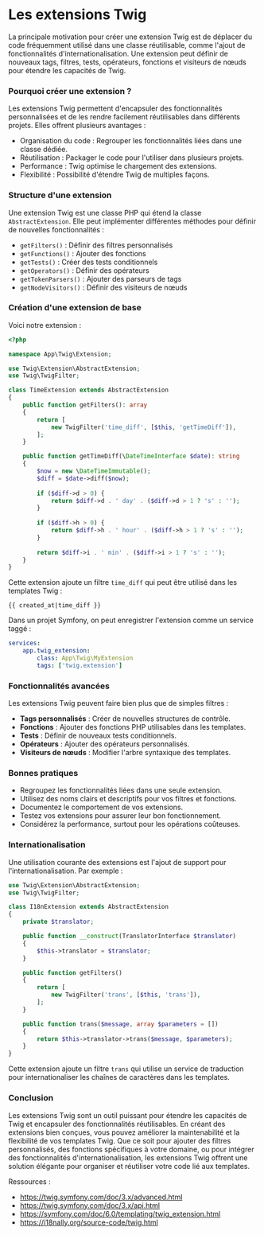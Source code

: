 # Les extensions Twig

La principale motivation pour créer une extension Twig est de déplacer du code fréquemment utilisé dans une classe réutilisable, comme l'ajout de fonctionnalités d'internationalisation. Une extension peut définir de nouveaux tags, filtres, tests, opérateurs, fonctions et visiteurs de nœuds pour étendre les capacités de Twig.

### Pourquoi créer une extension ?

Les extensions Twig permettent d'encapsuler des fonctionnalités personnalisées et de les rendre facilement réutilisables dans différents projets. Elles offrent plusieurs avantages :

- Organisation du code : Regrouper les fonctionnalités liées dans une classe dédiée.
- Réutilisation : Packager le code pour l'utiliser dans plusieurs projets.
- Performance : Twig optimise le chargement des extensions.
- Flexibilité : Possibilité d'étendre Twig de multiples façons.

### Structure d'une extension

Une extension Twig est une classe PHP qui étend la classe `AbstractExtension`. Elle peut implémenter différentes méthodes pour définir de nouvelles fonctionnalités :

- `getFilters()` : Définir des filtres personnalisés
- `getFunctions()` : Ajouter des fonctions 
- `getTests()` : Créer des tests conditionnels
- `getOperators()` : Définir des opérateurs
- `getTokenParsers()` : Ajouter des parseurs de tags
- `getNodeVisitors()` : Définir des visiteurs de nœuds

### Création d'une extension de base

Voici notre extension  :

```php
<?php

namespace App\Twig\Extension;

use Twig\Extension\AbstractExtension;
use Twig\TwigFilter;

class TimeExtension extends AbstractExtension
{
    public function getFilters(): array
    {
        return [
            new TwigFilter('time_diff', [$this, 'getTimeDiff']),
        ];
    }

    public function getTimeDiff(\DateTimeInterface $date): string
    {
        $now = new \DateTimeImmutable();
        $diff = $date->diff($now);
    
        if ($diff->d > 0) {
            return $diff->d . ' day' . ($diff->d > 1 ? 's' : '');
        }
    
        if ($diff->h > 0) {
            return $diff->h . ' hour' . ($diff->h > 1 ? 's' : '');
        }
    
        return $diff->i . ' min' . ($diff->i > 1 ? 's' : '');
    }
}
```

Cette extension ajoute un filtre `time_diff` qui peut être utilisé dans les templates Twig :

```twig
{{ created_at|time_diff }}
```

Dans un projet Symfony, on peut enregistrer l'extension comme un service taggé :

```yaml
services:
    app.twig_extension:
        class: App\Twig\MyExtension
        tags: ['twig.extension']
```

### Fonctionnalités avancées

Les extensions Twig peuvent faire bien plus que de simples filtres :

- **Tags personnalisés** : Créer de nouvelles structures de contrôle.
- **Fonctions** : Ajouter des fonctions PHP utilisables dans les templates.
- **Tests** : Définir de nouveaux tests conditionnels.
- **Opérateurs** : Ajouter des opérateurs personnalisés.
- **Visiteurs de nœuds** : Modifier l'arbre syntaxique des templates.

### Bonnes pratiques

- Regroupez les fonctionnalités liées dans une seule extension.
- Utilisez des noms clairs et descriptifs pour vos filtres et fonctions.
- Documentez le comportement de vos extensions.
- Testez vos extensions pour assurer leur bon fonctionnement.
- Considérez la performance, surtout pour les opérations coûteuses.

### Internationalisation

Une utilisation courante des extensions est l'ajout de support pour l'internationalisation. Par exemple :

```php
use Twig\Extension\AbstractExtension;
use Twig\TwigFilter;

class I18nExtension extends AbstractExtension
{
    private $translator;

    public function __construct(TranslatorInterface $translator)
    {
        $this->translator = $translator;
    }

    public function getFilters()
    {
        return [
            new TwigFilter('trans', [$this, 'trans']),
        ];
    }

    public function trans($message, array $parameters = [])
    {
        return $this->translator->trans($message, $parameters);
    }
}
```

Cette extension ajoute un filtre `trans` qui utilise un service de traduction pour internationaliser les chaînes de caractères dans les templates.

### Conclusion

Les extensions Twig sont un outil puissant pour étendre les capacités de Twig et encapsuler des fonctionnalités réutilisables. En créant des extensions bien conçues, vous pouvez améliorer la maintenabilité et la flexibilité de vos templates Twig. Que ce soit pour ajouter des filtres personnalisés, des fonctions spécifiques à votre domaine, ou pour intégrer des fonctionnalités d'internationalisation, les extensions Twig offrent une solution élégante pour organiser et réutiliser votre code lié aux templates.

Ressources :
- https://twig.symfony.com/doc/3.x/advanced.html
- https://twig.symfony.com/doc/3.x/api.html
- https://symfony.com/doc/6.0/templating/twig_extension.html
- https://i18nally.org/source-code/twig.html